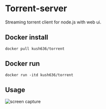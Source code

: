 Torrent-server
===============

Streaming torrent client for node.js with web ui.
## Docker install
``docker pull kush636/torrent
``
## Docker run
``docker run -itd kush636/torrent
``

## Usage

![screen capture](https://res.cloudinary.com/kush636/image/upload/v1581334122/torrentFileDownloader.gif)
